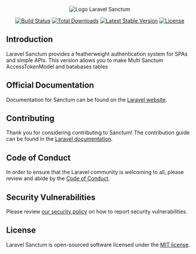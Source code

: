 <p align="center"><img src="/art/logo.svg" alt="Logo Laravel Sanctum"></p>

<p align="center">
<a href="https://github.com/laravel/sanctum/actions"><img src="https://github.com/laravel/sanctum/workflows/tests/badge.svg" alt="Build Status"></a>
<a href="https://packagist.org/packages/laravel/sanctum"><img src="https://img.shields.io/packagist/dt/laravel/sanctum" alt="Total Downloads"></a>
<a href="https://packagist.org/packages/laravel/sanctum"><img src="https://img.shields.io/packagist/v/laravel/sanctum" alt="Latest Stable Version"></a>
<a href="https://packagist.org/packages/laravel/sanctum"><img src="https://img.shields.io/packagist/l/laravel/sanctum" alt="License"></a>
</p>

## Introduction

Laravel Sanctum provides a featherweight authentication system for SPAs and simple APIs.
This version allows you to make Multi Sanctum AccessTokenModel and batabases tables

## Official Documentation

Documentation for Sanctum can be found on the [Laravel website](https://laravel.com/docs/sanctum).

## Contributing

Thank you for considering contributing to Sanctum! The contribution guide can be found in the [Laravel documentation](https://laravel.com/docs/contributions).

## Code of Conduct

In order to ensure that the Laravel community is welcoming to all, please review and abide by the [Code of Conduct](https://laravel.com/docs/contributions#code-of-conduct).

## Security Vulnerabilities

Please review [our security policy](https://github.com/laravel/sanctum/security/policy) on how to report security vulnerabilities.

## License

Laravel Sanctum is open-sourced software licensed under the [MIT license](LICENSE.md).
